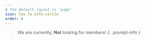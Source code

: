 ```yaml
---
# the default layout is 'page'
icon: fas fa-info-circle
order: 4
---
```


> We are currently, **Not** looking for members!
{: .prompt-info }
